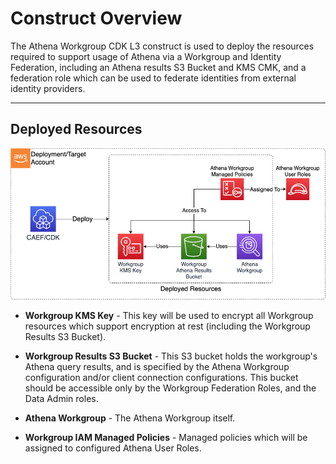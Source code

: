 # Construct Overview

The Athena Workgroup CDK L3 construct is used to deploy the resources required to support usage of Athena via a Workgroup and Identity Federation, including an Athena results S3 Bucket and KMS CMK, and a federation role which can be used to federate identities from external identity providers.

***

## Deployed Resources

![AthenaWorkgroup](docs/AthenaWorkgroup.png)

* **Workgroup KMS Key** - This key will be used to encrypt all Workgroup resources which support encryption at rest (including the Workgroup Results S3 Bucket).

* **Workgroup Results S3 Bucket** - This S3 bucket holds the workgroup's Athena query results, and is specified by the Athena Workgroup configuration and/or client connection configurations. This bucket should be accessible only by the Workgroup Federation Roles, and the Data Admin roles.

* **Athena Workgroup** - The Athena Workgroup itself.

* **Workgroup IAM Managed Policies** - Managed policies which will be assigned to configured Athena User Roles.
